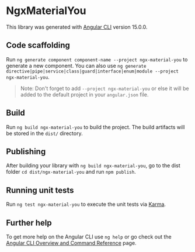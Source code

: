 # NgxMaterialYou

This library was generated with [Angular CLI](https://github.com/angular/angular-cli) version 15.0.0.

## Code scaffolding

Run `ng generate component component-name --project ngx-material-you` to generate a new component. You can also use `ng generate directive|pipe|service|class|guard|interface|enum|module --project ngx-material-you`.
> Note: Don't forget to add `--project ngx-material-you` or else it will be added to the default project in your `angular.json` file. 

## Build

Run `ng build ngx-material-you` to build the project. The build artifacts will be stored in the `dist/` directory.

## Publishing

After building your library with `ng build ngx-material-you`, go to the dist folder `cd dist/ngx-material-you` and run `npm publish`.

## Running unit tests

Run `ng test ngx-material-you` to execute the unit tests via [Karma](https://karma-runner.github.io).

## Further help

To get more help on the Angular CLI use `ng help` or go check out the [Angular CLI Overview and Command Reference](https://angular.io/cli) page.
